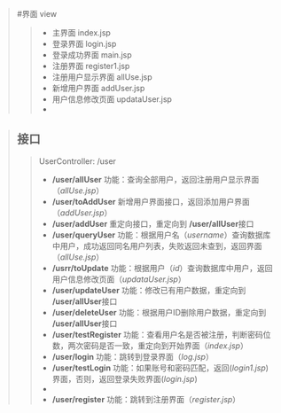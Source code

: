 >#界面 view
>>- 主界面 index.jsp
>>- 登录界面 login.jsp
>>- 登录成功界面 main.jsp
>>- 注册界面 register1.jsp
>>- 注册用户显示界面 allUse.jsp
>>- 新增用户界面 addUser.jsp
>>- 用户信息修改页面 updataUser.jsp
>>- 

>## 接口 
>>UserController: /user
>>- **/user/allUser**  功能：查询全部用户，返回注册用户显示界面（*allUse.jsp*） 
>>- **/user/toAddUser** 新增用户界面接口，返回添加用户界面（*addUser.jsp*）
>>- **/user/addUser** 重定向接口，重定向到 **/user/allUser**接口
>>- **/user/queryUser** 功能：根据用户名（*username*）查询数据库中用户，成功返回同名用户列表，失败返回未查到，返回界面（*allUse.jsp*）
>>- **/usrr/toUpdate** 功能：根据用户（*id*）查询数据库中用户，返回用户信息修改页面（*updataUser.jsp*）
>>- **/user/updateUser** 功能：修改已有用户数据，重定向到 **/user/allUser**接口
>>- **/user/deleteUser** 功能：根据用户ID删除用户数据，重定向到 **/user/allUser**接口
>>- **/user/testRegister** 功能：查看用户名是否被注册，判断密码位数，两次密码是否一致，重定向到开始界面（*index.jsp*）
>>- **/user/login** 功能：跳转到登录界面（*log.jsp*）
>>- **/user/testLogin** 功能：如果账号和密码匹配，返回(*login1.jsp*)界面，否则，返回登录失败界面(*login.jsp*)
>>- 
>>- **/user/register** 功能：跳转到注册界面（*register.jsp*）
